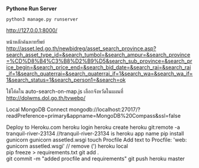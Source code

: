 
**Pythone Run Server**

<!-- `python3 manage.py runserver` -->

```
python3 manage.py runserver
```

http://127.0.0.1:8000/

หน้าหลักค้นหาทรัพย์
http://asset.led.go.th/newbidreg/asset_search_province.asp?search_asset_type_id=&search_tumbol=&search_ampur=&search_province=%CD%D8%B4%C3%B8%D2%B9%D5&search_sub_province=&search_price_begin=&search_price_end=&search_bid_date=&search_rai=&search_rai_if=1&search_quaterrai=&search_quaterrai_if=1&search_wa=&search_wa_if=1&search_status=1&search_person1=&search=ok


ใช้โค้ดใน auto-search-on-map.js 
เลือกจังหวัดในแผนที่ http://dolwms.dol.go.th/tvwebp/

Local MongoDB Connect
mongodb://localhost:27017/?readPreference=primary&appname=MongoDB%20Compass&ssl=false

Deploy to Heroku.com
    heroku login
    heroku create
    heroku git:remote -a tranquil-river-23134   //tranquil-river-23134 is heroku app name
    pip install gunicorn
    gunicorn assetled.wsgi
    touch Procfile
        Add text to Procfile:  'web: gunicorn assetled.wsgi'   // remove (')
    heroku local   
    pip freeze > requirements.txt
    git add .   
    git commit -m "added procfile and requirements"
    git push heroku master
